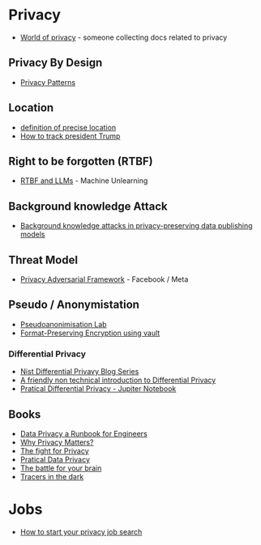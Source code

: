 # Privacy

* [World of privacy](https://worldofprivacy.notion.site/worldofprivacy/World-of-Privacy-beta-10200852b4ec4629b4a3d384655a8a88) - someone collecting docs related to privacy


## Privacy By Design
* [Privacy Patterns](https://privacypatterns.org/)

## Location
* [definition of precise location](https://thenai.org/wp-content/uploads/2021/07/nai_impreciselocation2.pdf)
* [How to track president Trump](https://www.nytimes.com/interactive/2019/12/20/opinion/location-data-national-security.html)

## Right to be forgotten (RTBF)
* [RTBF and LLMs](https://arxiv.org/pdf/2307.03941.pdf) - Machine Unlearning

## Background knowledge Attack
* [Background knowledge attacks in privacy-preserving data publishing models](https://www.sciencedirect.com/science/article/abs/pii/S0167404822002681?dgcid=rss_sd_all)

## Threat Model
* [Privacy Adversarial Framework](https://github.com/facebookresearch/privacy_adversarial_framework) - Facebook / Meta


## Pseudo / Anonymistation
* [Pseudoanonimisation Lab](https://github.com/kjam/practical-data-privacy/blob/main/01%20-%20Pseudonymization.ipynb)
* [Format-Preserving Encryption using vault](https://www.hashicorp.com/blog/encrypting-data-while-preserving-formatting-with-the-vault-enterprise-transform-s)

### Differential Privacy
* [Nist Differential Privavy Blog Series](https://www.nist.gov/itl/applied-cybersecurity/privacy-engineering/collaboration-space/focus-areas/de-id/dp-blog)
* [A friendly non technical introduction to Differential Privacy](https://desfontain.es/privacy/friendly-intro-to-differential-privacy.html)
* [Pratical Differential Privacy - Jupiter Notebook](https://github.com/kjam/practical-data-privacy/blob/main/02%20-%20Exploring%20Differential%20Privacy%20with%20Laplace.ipynb)

## Books
* [Data Privacy a Runbook for Engineers](https://www.amazon.com/Data-Privacy-engineers-Nishant-Bhajaria/dp/1617298999)
* [Why Privacy Matters?](https://www.amazon.com/Why-Privacy-Matters-Neil-Richards-ebook/dp/B09LVT9H7G/ref=tmm_kin_swatch_0?_encoding=UTF8&qid=&sr=)
* [The fight for Privacy](https://www.amazon.fr/Fight-Privacy-Protecting-Dignity-Identity-ebook/dp/B09QM15594/ref=tmm_kin_swatch_0?_encoding=UTF8&qid=&sr=)
* [Pratical Data Privacy](https://www.amazon.com/Practical-Data-Privacy-Enhancing-Security/dp/1098129466)
* [The battle for your brain](https://www.amazon.com/Battle-Your-Brain-Defending-Neurotechnology-ebook/dp/B09Y45MY2V)
* [Tracers in the dark](https://www.amazon.fr/Tracers-Dark-Global-Crime-Cryptocurrency/dp/0385548095)

# Jobs
* [How to start your privacy job search](https://theprivacypractitioner.com/how-to-start-your-privacy-job-search/)
